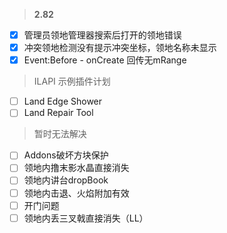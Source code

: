 > **2.82**
 - [x] 管理员领地管理器搜索后打开的领地错误
 - [x] 冲突领地检测没有提示冲突坐标，领地名称未显示
 - [x] Event:Before - onCreate 回传无mRange

> ILAPI 示例插件计划
 - [ ] Land Edge Shower
 - [ ] Land Repair Tool

> 暂时无法解决
 - [ ] Addons破坏方块保护
 - [ ] 领地内撸末影水晶直接消失
 - [ ] 领地内讲台dropBook
 - [ ] 领地内击退、火焰附加有效
 - [ ] 开门问题
 - [ ] 领地内丢三叉戟直接消失（LL）